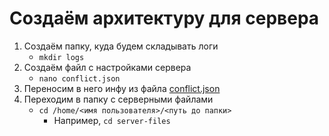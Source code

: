# Создаём архитектуру для сервера
1. Создаём папку, куда будем складывать логи
    - `mkdir logs` 
2. Создаём файл с настройками сервера
    - `nano conflict.json`
3. Переносим в него инфу из файла [conflict.json](conflict.json)
4. Переходим в папку с серверными файлами
    - `cd /home/<имя пользователя>/<путь до папки>`
       - Например, `cd server-files`
